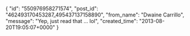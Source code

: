  {
   "id": "550976958271574",
   "post_id": "462493170453287_495437137158890",
   "from_name": "Dwaine Carrillo",
   "message": "Yep, just read that ... lol",
   "created_time": "2013-08-20T19:05:07+0000"
 }
